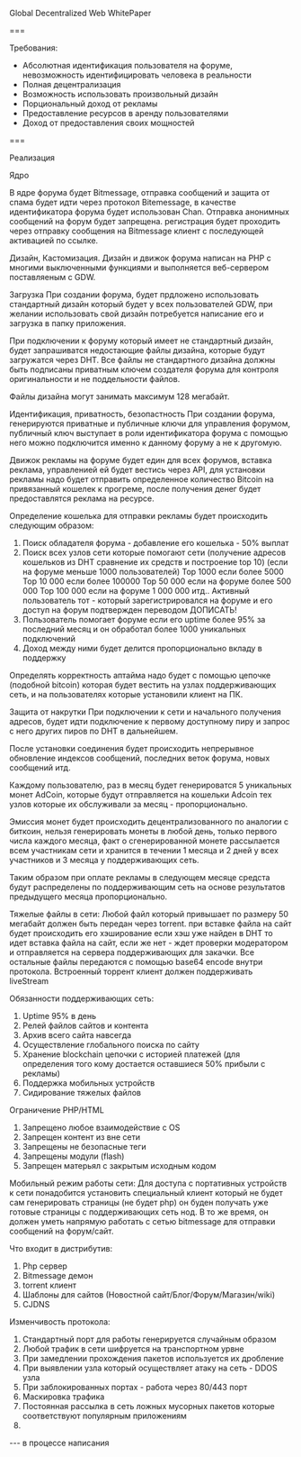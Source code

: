 Global Decentralized Web WhitePaper

===

Требования:
- Абсолютная идентификация пользователя на форуме, невозможность идентифицировать человека в реальности 
- Полная децентрализация
- Возможность использовать произвольный дизайн
- Порциональный доход от рекламы
- Предоставление ресурсов в аренду пользователями
- Доход от предоставления своих мощностей

===

Реализация

Ядро

В ядре форума будет Bitmessage, отправка сообщений и защита от спама будет идти через протокол Bitemessage, в качестве идентификатора форума будет использован Chan.
Отправка анонимных сообщений на форум будет запрещена. регистрация будет проходить через отправку сообщения на Bitmessage клиент с последующей активацией по ссылке.

Дизайн, Кастомизация.
Дизайн и движок форума написан на PHP с многими выключенными функциями и выполняется веб-сервером поставляеным с GDW.

Загрузка
При создании форума, будет прдложено использовать стандартный дизайн который будет у всех пользователей GDW, при желании использовать свой дизайн потребуется написание его и загрузка в папку приложения.

При подключении к форуму который имеет не стандартный дизайн, будет запрашиватся недостающие файлы дизайна, которые будут загружатся через DHT. 
Все файлы не стандартного дизайна должны быть подписаны приватным ключем создателя форума для контроля оригинальности и не поддельности файлов.

Файлы дизайна могут занимать максимум 128 мегабайт.

Идентификация, приватность, безопастность
При создании форума, генерируются приватные и публичные ключи для управления форумом, публичный ключ выступает в роли идентификатора форума с помощью него можно подключится именно к данному форуму а не к другомую.

Движок рекламы на форуме будет един для всех форумов, вставка реклама, управленией ей будет вестись через API, для установки рекламы надо будет отправить определенное количество Bitcoin на привязанный кошелек к прогреме, после получения денег будет предоставлятся реклама на ресурсе.

Определение кошелька для отправки рекламы будет происходить следующим образом:
1) Поиск обладателя форума - добавление его кошелька - 50% выплат
2) Поиск всех узлов сети которые помогают сети (получение адресов кошельков из DHT сравнение их средств и построение top 10) (если на форуме меньше 1000 пользователей)
Top 1000 если более 5000
Top 10 000 если более 100000
Top 50 000 если на форуме более 500 000
Top 100 000 если на форуме 1 000 000
итд.. Активный пользователь тот - который зарегистрировался на форуме и его доступ на форум подтвержден переводом ДОПИСАТЬ!
3) Пользователь помогает форуме если его uptime более 95% за последний месяц и он обработал более 1000 уникальных подключений
4) Доход между ними будет делится пропорционально вкладу в поддержку

Определять корректность аптайма надо будет с помощью цепочке (подобной bitcoin) которая будет вестить на узлах поддерживающих сеть, и на пользователях которые установили клиент на ПК.

Защита от накрутки
При подключении к сети и начального получения адресов, будет идти подключение к первому доступному пиру и запрос с него других пиров по DHT в дальнейшем.

После установки соединения будет происходить непрерывное обновление индексов сообщений, последних веток форума, новых сообщений итд. 

Каждому пользователю, раз в месяц будет генерироватся 5 уникальных монет AdCoin, которые будут отправляется на кошельки Adcoin тех узлов которые их обслуживали за месяц - пропорционально.

Эмиссия монет будет происходить децентрализованного по аналогии с биткоин, нельзя генерировать монеты в любой день, только первого числа каждого месяца, факт о сгенерированной монете рассылается всем участникам сети и хранится в течении 1 месяца и 2 дней у всех участников и 3 месяца у поддерживающих сеть.

Таким образом при оплате рекламы в следующем месяце средста будут распределены по поддерживающим сеть на основе результатов предыдущего месяца пропорционально.


Тяжелые файлы в сети:
Любой файл который привышает по размеру 50 мегабайт должен быть передан через torrent. при вставке файла на сайт будет происходить его хэширование если хэш уже найден в DHT то идет вставка файла на сайт, если же нет - ждет проверки модератором и отправляется на сервера поддерживающих для закачки.  Все остальные файлы передаются с помощью base64 encode внутри протокола.
Встроенный торрент клиент должен поддерживать liveStream

Обязанности поддерживающих сеть:
1) Uptime 95% в день
2) Релей файлов сайтов и контента
3) Архив всего сайта навсегда
4) Осуществление глобального поиска по сайту
5) Хранение blockchain цепочки с историей платежей (для определения того кому достается оставшиеся 50% прибыли с рекламы)
6) Поддержка мобильных устройств
7) Сидирование тяжелых файлов

Ограничение PHP/HTML
1) Запрещено любое взаимодействие с OS 
2) Запрещен контент из вне сети
3) Запрещены не безопасные теги 
4) Запрещены модули (flash)
5) Запрещен матерьял с закрытым исходным кодом

Мобильный режим работы сети:
Для доступа с портативных устройств к сети понадобится установить специальный клиент который не будет сам генерировать страницы (не будет php) он буден получать уже готовые страницы с  поддерживающих сеть нод. В то же время, он должен уметь напрямую работать с сетью bitmessage для отправки сообщений на форум/сайт.

Что входит в дистрибутив:
1) Php сервер
2) Bitmessage демон
3) torrent клиент
4) Шаблоны для сайтов (Новостной сайт/Блог/Форум/Магазин/wiki)
5) CJDNS

Изменчивость протокола:
1) Стандартный порт для работы генерируется случайным образом
2) Любой трафик в сети шифруется на транспортном урвне
3) При замедлении прохождения пакетов используется их дробление
4) При выявлении узла который осуществляет атаку на сеть - DDOS узла 
5) При заблокированных портах - работа через 80/443 порт
6) Маскировка трафика
7) Постоянная рассылка в сеть ложных мусорных пакетов которые соответствуют популярным приложениям
8) 

--- в процессе написания